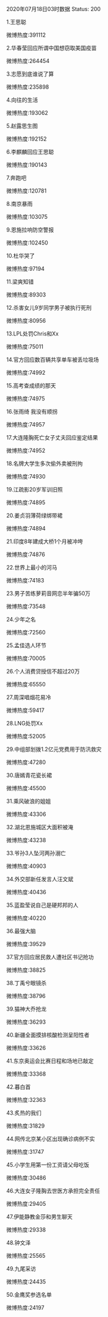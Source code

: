 2020年07月18日03时数据
Status: 200

1.王思聪

微博热度:391112

2.华春莹回应所谓中国想窃取美国疫苗

微博热度:264454

3.志愿到底谁说了算

微博热度:235898

4.向往的生活

微博热度:193062

5.赵露思生图

微博热度:192152

6.李麒麟回应王思聪

微博热度:190143

7.奔跑吧

微博热度:120781

8.南京暴雨

微博热度:103075

9.恩施拉响防空警报

微博热度:102450

10.杜华哭了

微博热度:97194

11.梁爽知错

微博热度:89303

12.杀害女儿9岁同学男子被执行死刑

微博热度:80956

13.LPL处罚Chris和Xx

微博热度:75011

14.官方回应数百辆共享单车被丢垃圾场

微博热度:74992

15.高考查成绩的那天

微博热度:74975

16.张雨绮 我没有顺拐

微博热度:74957

17.大连隆胸死亡女子丈夫回应鉴定结果

微博热度:74952

18.名牌大学生多次偷外卖被刑拘

微博热度:74930

19.江疏影20岁军训旧照

微博热度:74895

20.姜贞羽薄荷绿绑带裙

微博热度:74894

21.印度8年建成大桥1个月被冲垮

微博热度:74876

22.世界上最小的河马

微博热度:74183

23.男子苦练萝莉音网恋半年骗50万

微博热度:73548

24.少年之名

微博热度:72560

25.孟佳选人环节

微博热度:70005

26.个人消费贷授信不超过20万

微博热度:65550

27.周深唱烟花易冷

微博热度:59417

28.LNG处罚Xx

微博热度:52005

29.中组部划拨1.2亿元党费用于防汛救灾

微博热度:47280

30.唐嫣青花瓷长裙

微博热度:45500

31.乘风破浪的姐姐

微博热度:43306

32.湖北恩施城区大面积被淹

微博热度:43238

33.爷孙3人坠河两孙溺亡

微博热度:40903

34.外交部新任发言人汪文斌

微博热度:40436

35.蓝盈莹说自己是硬邦邦的人

微博热度:40220

36.最强大脑

微博热度:39529

37.官方回应居民救人遭社区书记抢功

微博热度:38825

38.丁禹兮眼镜杀

微博热度:38796

39.猫神大乔抢龙

微博热度:36293

40.新疆全面摸排核酸检测呈阳性者

微博热度:33626

41.东京奥运会比赛日程和场地已敲定

微博热度:33368

42.暮白首

微博热度:32363

43.炙热的我们

微博热度:31829

44.网传北京某小区出现确诊病例不实

微博热度:31747

45.小学生用第一份工资请父母吃饭

微博热度:30486

46.大连女子隆胸去世医方承担完全责任

微博热度:29405

47.伊能静教金莎和男生聊天

微博热度:29338

48.钟文泽

微博热度:25565

49.九尾采访

微博热度:24435

50.金鹰奖参选名单

微博热度:24197

